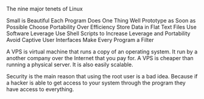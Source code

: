 The nine major tenets of Linux

Small is Beautiful
Each Program Does One Thing Well
Prototype as Soon as Possible
Choose Portability Over Efficiency
Store Data in Flat Text Files
Use Software Leverage
Use Shell Scripts to Increase Leverage and Portability
Avoid Captive User Interfaces
Make Every Program a Filter

A VPS is virtual machine that runs a copy of an operating system. It run by a another company over the Internet that you pay for. A VPS is cheaper than running a physical server. It is also easily scalable.

Security is the main reason that using the root user is a bad idea. Because if a hacker is able to get access to your system through the program they have access to everything.